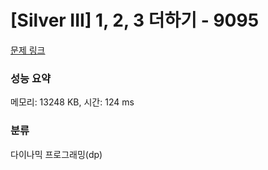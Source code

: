 # [Silver III] 1, 2, 3 더하기 - 9095 

[문제 링크](https://www.acmicpc.net/problem/9095) 

### 성능 요약

메모리: 13248 KB, 시간: 124 ms

### 분류

다이나믹 프로그래밍(dp)

